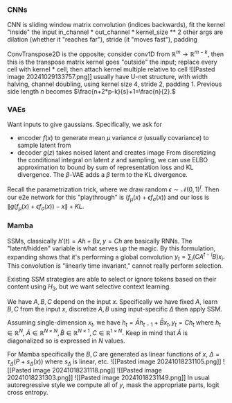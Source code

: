 ### CNNs
CNN is sliding window matrix convolution (indices backwards), fit the kernel "inside" the input
in_channel * out_channel * kernel_size ** 2
other args are dilation (whether it "reaches far"), stride (it "moves fast"), padding

ConvTranspose2D is the opposite; consider conv1D from $\mathbb{R}^{m}\to \mathbb{R}^{m-k},$ then this is the transpose matrix
kernel goes "outside" the input; replace every cell with kernel * cell, then attach kernel multiple relative to cell
![[Pasted image 20241029133757.png]]
usually have U-net structure, with width halving, channel doubling, using kernel size 4, stride 2, padding 1. Previous side length $n$ becomes $\frac{n+2*p-k}{s}+1=\frac{n}{2}.$
### VAEs
Want inputs to give gaussians. Specifically, we ask for
- encoder $f(x)$ to generate mean $\mu$ variance $\sigma$ (usually covariance) to sample latent from
- decoder $g(z)$ takes noised latent and creates image
From discretizing the conditional integral on latent $z$ and sampling, we can use ELBO approximation to bound by sum of representation loss and KL divergence. The $\beta$-VAE adds a $\beta$ term to the KL divergence.

Recall the parametrization trick, where we draw random $\epsilon \sim \mathcal N(0,1)^{l}.$ Then our e2e network for this "playthrough" is $(f_{\mu}(x)+\epsilon f_{\sigma}(x))$ and our loss is $\lVert g(f_{\mu}(x)+\epsilon f_{\sigma}(x))-x \rVert + KL.$
### Mamba
SSMs, classically $h'(t)=Ah+Bx, y=Ch$ are basically RNNs. The "latent/hidden" variable is what serves up the magic. By this formulation, expanding shows that it's performing a global convolution $y_{t}=\sum_{i}(CA^{t-i}B)x_{i}.$ This convolution is "linearly time invariant," cannot really perform selection.

Existing SSM strategies are able to select or ignore tokens based on their content using $H_{3},$ but we want selective context learning.

We have $A,B,C$ depend on the input $x$. Specifically we have fixed $A,$ learn $B,C$ from the input $x,$ discretize $A,B$ using input-specific $\Delta$  then apply SSM.

Assuming single-dimension $x_{t},$ we have $h_{t}=\bar{A}h_{t-1}+\bar{B}x_{t}, y_{t}=Ch_{t}$ where $h_{t}\in \mathbb{R}^{N},$ $\bar{A}\in \mathbb{R}^{N\times N}, \bar{B}\in \mathbb{R}^{N\times 1},C\in \mathbb{R}^{1\times N}.$ Keep in mind that $\bar{A}$ is diagonalized so is expressed in $N$ values.

For Mamba specifically the $B,C$ are generated as linear functions of $x,$ $\Delta=\tau_{\Delta}(P+s_{\Delta}(x))$ where $s_{\Delta}$ is linear, etc.
![[Pasted image 20241018231105.png]]
![[Pasted image 20241018231118.png]]
![[Pasted image 20241018231303.png]]
![[Pasted image 20241018231149.png]]
In usual autoregressive style we compute all of $y,$ mask the appropriate parts, logit cross entropy.